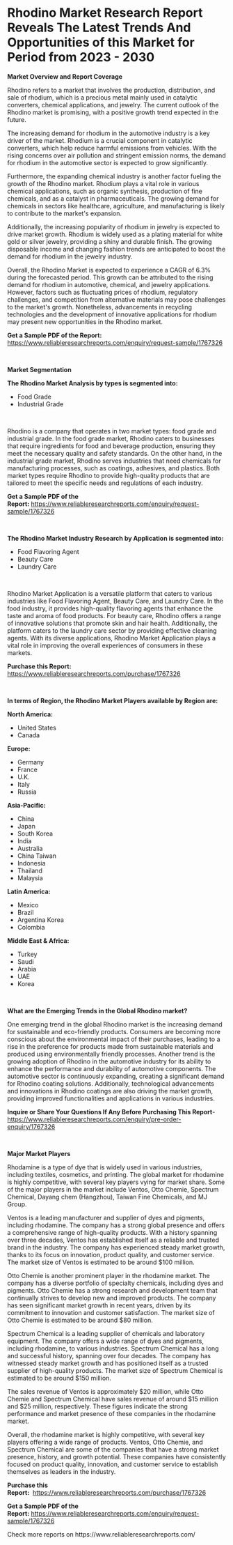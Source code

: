 <p><h1>Rhodino Market Research Report Reveals The Latest Trends And Opportunities of this Market for Period from 2023 - 2030</h1></p><p><strong>Market Overview and Report Coverage</strong></p>
<p><p>Rhodino refers to a market that involves the production, distribution, and sale of rhodium, which is a precious metal mainly used in catalytic converters, chemical applications, and jewelry. The current outlook of the Rhodino market is promising, with a positive growth trend expected in the future.</p><p>The increasing demand for rhodium in the automotive industry is a key driver of the market. Rhodium is a crucial component in catalytic converters, which help reduce harmful emissions from vehicles. With the rising concerns over air pollution and stringent emission norms, the demand for rhodium in the automotive sector is expected to grow significantly.</p><p>Furthermore, the expanding chemical industry is another factor fueling the growth of the Rhodino market. Rhodium plays a vital role in various chemical applications, such as organic synthesis, production of fine chemicals, and as a catalyst in pharmaceuticals. The growing demand for chemicals in sectors like healthcare, agriculture, and manufacturing is likely to contribute to the market's expansion.</p><p>Additionally, the increasing popularity of rhodium in jewelry is expected to drive market growth. Rhodium is widely used as a plating material for white gold or silver jewelry, providing a shiny and durable finish. The growing disposable income and changing fashion trends are anticipated to boost the demand for rhodium in the jewelry industry.</p><p>Overall, the Rhodino Market is expected to experience a CAGR of 6.3% during the forecasted period. This growth can be attributed to the rising demand for rhodium in automotive, chemical, and jewelry applications. However, factors such as fluctuating prices of rhodium, regulatory challenges, and competition from alternative materials may pose challenges to the market's growth. Nonetheless, advancements in recycling technologies and the development of innovative applications for rhodium may present new opportunities in the Rhodino market.</p></p>
<p><strong>Get a Sample PDF of the Report:</strong> <a href="https://www.reliableresearchreports.com/enquiry/request-sample/1767326">https://www.reliableresearchreports.com/enquiry/request-sample/1767326</a></p>
<p>&nbsp;</p>
<p><strong>Market Segmentation</strong></p>
<p><strong>The Rhodino Market Analysis by types is segmented into:</strong></p>
<p><ul><li>Food Grade</li><li>Industrial Grade</li></ul></p>
<p>&nbsp;</p>
<p><p>Rhodino is a company that operates in two market types: food grade and industrial grade. In the food grade market, Rhodino caters to businesses that require ingredients for food and beverage production, ensuring they meet the necessary quality and safety standards. On the other hand, in the industrial grade market, Rhodino serves industries that need chemicals for manufacturing processes, such as coatings, adhesives, and plastics. Both market types require Rhodino to provide high-quality products that are tailored to meet the specific needs and regulations of each industry.</p></p>
<p><strong>Get a Sample PDF of the Report:</strong>&nbsp;<a href="https://www.reliableresearchreports.com/enquiry/request-sample/1767326">https://www.reliableresearchreports.com/enquiry/request-sample/1767326</a></p>
<p>&nbsp;</p>
<p><strong>The Rhodino Market Industry Research by Application is segmented into:</strong></p>
<p><ul><li>Food Flavoring Agent</li><li>Beauty Care</li><li>Laundry Care</li></ul></p>
<p>&nbsp;</p>
<p><p>Rhodino Market Application is a versatile platform that caters to various industries like Food Flavoring Agent, Beauty Care, and Laundry Care. In the food industry, it provides high-quality flavoring agents that enhance the taste and aroma of food products. For beauty care, Rhodino offers a range of innovative solutions that promote skin and hair health. Additionally, the platform caters to the laundry care sector by providing effective cleaning agents. With its diverse applications, Rhodino Market Application plays a vital role in improving the overall experiences of consumers in these markets.</p></p>
<p><strong>Purchase this Report:</strong>&nbsp; <a href="https://www.reliableresearchreports.com/purchase/1767326">https://www.reliableresearchreports.com/purchase/1767326</a></p>
<p>&nbsp;</p>
<p><strong>In terms of Region, the Rhodino Market Players available by Region are:</strong></p>
<p>
    <p> <strong> North America: </strong>
        <ul>
            <li>United States</li>
            <li>Canada</li>
        </ul>
        </p> 
    <p> <strong> Europe: </strong>
        <ul>
            <li>Germany</li>
            <li>France</li>
            <li>U.K.</li>
            <li>Italy</li>
            <li>Russia</li>
        </ul>
        </p> 
    <p> <strong> Asia-Pacific: </strong>
        <ul>
            <li>China</li>
            <li>Japan</li>
            <li>South Korea</li>
            <li>India</li>
            <li>Australia</li>
            <li>China Taiwan</li>
            <li>Indonesia</li>
            <li>Thailand</li>
            <li>Malaysia</li>
        </ul>
        </p> 
    <p> <strong> Latin America: </strong>
        <ul>
            <li>Mexico</li>
            <li>Brazil</li>
            <li>Argentina Korea</li>
            <li>Colombia</li>
        </ul>
        </p> 
    <p> <strong> Middle East & Africa: </strong>
        <ul>
            <li>Turkey</li>
            <li>Saudi</li>
            <li>Arabia</li>
            <li>UAE</li>
            <li>Korea</li>
        </ul>
    </p>
    </p>
<p>&nbsp;</p>
<p><strong>What are the Emerging Trends in the Global Rhodino market?</strong></p>
<p><p>One emerging trend in the global Rhodino market is the increasing demand for sustainable and eco-friendly products. Consumers are becoming more conscious about the environmental impact of their purchases, leading to a rise in the preference for products made from sustainable materials and produced using environmentally friendly processes. Another trend is the growing adoption of Rhodino in the automotive industry for its ability to enhance the performance and durability of automotive components. The automotive sector is continuously expanding, creating a significant demand for Rhodino coating solutions. Additionally, technological advancements and innovations in Rhodino coatings are also driving the market growth, providing improved functionalities and applications in various industries.</p></p>
<p><strong>Inquire or Share Your Questions If Any Before Purchasing This Report</strong>- <a href="https://www.reliableresearchreports.com/enquiry/pre-order-enquiry/1767326">https://www.reliableresearchreports.com/enquiry/pre-order-enquiry/1767326</a></p>
<p>&nbsp;</p>
<p><strong>Major Market Players</strong></p>
<p><p>Rhodamine is a type of dye that is widely used in various industries, including textiles, cosmetics, and printing. The global market for rhodamine is highly competitive, with several key players vying for market share. Some of the major players in the market include Ventos, Otto Chemie, Spectrum Chemical, Dayang chem (Hangzhou), Taiwan Fine Chemicals, and MJ Group.</p><p>Ventos is a leading manufacturer and supplier of dyes and pigments, including rhodamine. The company has a strong global presence and offers a comprehensive range of high-quality products. With a history spanning over three decades, Ventos has established itself as a reliable and trusted brand in the industry. The company has experienced steady market growth, thanks to its focus on innovation, product quality, and customer service. The market size of Ventos is estimated to be around $100 million.</p><p>Otto Chemie is another prominent player in the rhodamine market. The company has a diverse portfolio of specialty chemicals, including dyes and pigments. Otto Chemie has a strong research and development team that continually strives to develop new and improved products. The company has seen significant market growth in recent years, driven by its commitment to innovation and customer satisfaction. The market size of Otto Chemie is estimated to be around $80 million.</p><p>Spectrum Chemical is a leading supplier of chemicals and laboratory equipment. The company offers a wide range of dyes and pigments, including rhodamine, to various industries. Spectrum Chemical has a long and successful history, spanning over four decades. The company has witnessed steady market growth and has positioned itself as a trusted supplier of high-quality products. The market size of Spectrum Chemical is estimated to be around $150 million.</p><p>The sales revenue of Ventos is approximately $20 million, while Otto Chemie and Spectrum Chemical have sales revenue of around $15 million and $25 million, respectively. These figures indicate the strong performance and market presence of these companies in the rhodamine market.</p><p>Overall, the rhodamine market is highly competitive, with several key players offering a wide range of products. Ventos, Otto Chemie, and Spectrum Chemical are some of the companies that have a strong market presence, history, and growth potential. These companies have consistently focused on product quality, innovation, and customer service to establish themselves as leaders in the industry.</p></p>
<p><strong>Purchase this Report:</strong>&nbsp;&nbsp;<a href="https://www.reliableresearchreports.com/purchase/1767326">https://www.reliableresearchreports.com/purchase/1767326</a></p>
<p></p>
<p><strong>Get a Sample PDF of the Report:</strong>&nbsp;<a href="https://www.reliableresearchreports.com/enquiry/request-sample/1767326">https://www.reliableresearchreports.com/enquiry/request-sample/1767326</a></p>
<p>Check more reports on https://www.reliableresearchreports.com/</p>